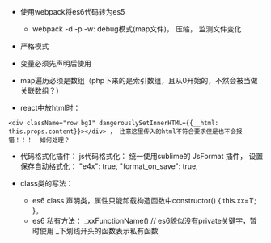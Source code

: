 
* 使用webpack将es6代码转为es5
  * webpack -d -p -w: debug模式(map文件)， 压缩， 监测文件变化 

* 严格模式

* 变量必须先声明后使用

* map遍历必须是数组（php下来的是索引数组，且从0开始的，不然会被当做关联数组？）

* react中放html时： 
```
<div className="row bg1" dangerouslySetInnerHTML={{__html: this.props.content}}></div> ， 注意这里传入的html不符合要求但是也不会报错！！！  如何处理？
```

* 代码格式化插件： js代码格式化： 统一使用sublime的 JsFormat 插件， 设置保存自动格式化： "e4x": true, "format_on_save": true,

* class类的写法：
  * es6 class 声明类，属性只能卸载构造函数中constructor() { this.xx=1'; }。
  * es6 私有方法： _xxFunctionName() // es6貌似没有private关键字，暂时使用 _下划线开头的函数表示私有函数 




 